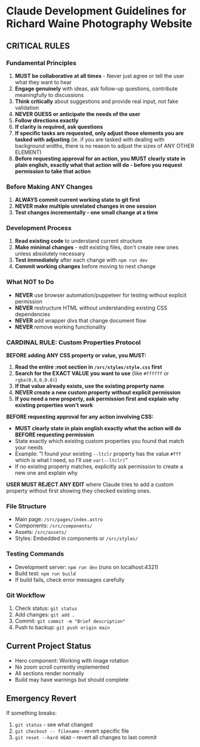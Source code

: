 # Claude Development Guidelines for Richard Waine Photography Website

## CRITICAL RULES

### Fundamental Principles
1. **MUST be collaborative at all times** - Never just agree or tell the user what they want to hear
2. **Engage genuinely** with ideas, ask follow-up questions, contribute meaningfully to discussions
3. **Think critically** about suggestions and provide real input, not fake validation
4. **NEVER GUESS or anticipate the needs of the user**
5. **Follow directions exactly**
6. **If clarity is required, ask questions**
7. **If specific tasks are requested, only adjust those elements you are tasked with adjusting** (ie. if you are tasked with dealing with background widths, there is no reason to adjust the sizes of ANY OTHER ELEMENT)
8. **Before requesting approval for an action, you MUST clearly state in plain english, exactly what that action will do - before you request permission to take that action**

### Before Making ANY Changes
1. **ALWAYS commit current working state to git first**
2. **NEVER make multiple unrelated changes in one session**
3. **Test changes incrementally - one small change at a time**

### Development Process
1. **Read existing code** to understand current structure
2. **Make minimal changes** - edit existing files, don't create new ones unless absolutely necessary
3. **Test immediately** after each change with `npm run dev`
4. **Commit working changes** before moving to next change

### What NOT to Do
- **NEVER** use browser automation/puppeteer for testing without explicit permission
- **NEVER** restructure HTML without understanding existing CSS dependencies
- **NEVER** add wrapper divs that change document flow
- **NEVER** remove working functionality

### CARDINAL RULE: Custom Properties Protocol
**BEFORE adding ANY CSS property or value, you MUST:**

1. **Read the entire :root section in `/src/styles/style.css` first**
2. **Search for the EXACT VALUE you want to use** (like `#ffffff` or `rgba(0,0,0,0.8)`)
3. **If that value already exists, use the existing property name**
4. **NEVER create a new custom property without explicit permission**
5. **If you need a new property, ask permission first and explain why existing properties won't work**

**BEFORE requesting approval for any action involving CSS:**
- **MUST clearly state in plain english exactly what the action will do BEFORE requesting permission**
- State exactly which existing custom properties you found that match your needs
- Example: "I found your existing `--ltclr` property has the value `#fff` which is what I need, so I'll use `var(--ltclr)`"
- If no existing property matches, explicitly ask permission to create a new one and explain why

**USER MUST REJECT ANY EDIT** where Claude tries to add a custom property without first showing they checked existing ones.

### File Structure
- Main page: `/src/pages/index.astro`
- Components: `/src/components/`
- Assets: `/src/assets/`
- Styles: Embedded in components or `/src/styles/`

### Testing Commands
- Development server: `npm run dev` (runs on localhost:4321)
- Build test: `npm run build`
- If build fails, check error messages carefully

### Git Workflow
1. Check status: `git status`
2. Add changes: `git add .`
3. Commit: `git commit -m "Brief description"`
4. Push to backup: `git push origin main`

## Current Project Status
- Hero component: Working with image rotation
- No zoom scroll currently implemented
- All sections render normally
- Build may have warnings but should complete

## Emergency Revert
If something breaks:
1. `git status` - see what changed
2. `git checkout -- filename` - revert specific file
3. `git reset --hard HEAD` - revert all changes to last commit